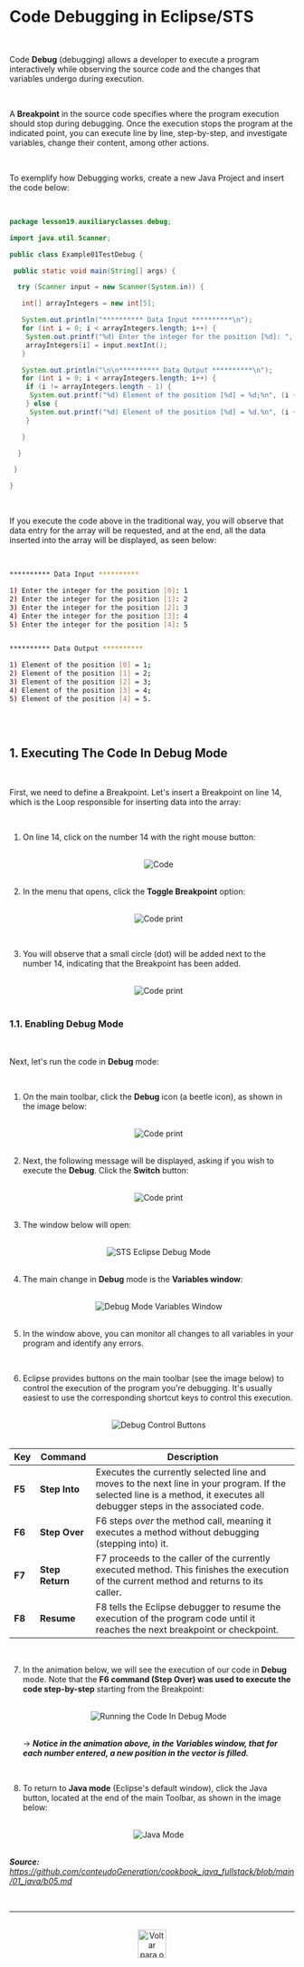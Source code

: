 # Code Debugging in Eclipse/STS

<br />

Code **Debug** (debugging) allows a developer to execute a program interactively while observing the source code and the changes that variables undergo during execution.

<br />

A **Breakpoint** in the source code specifies where the program execution should stop during debugging. Once the execution stops the program at the indicated point, you can execute line by line, step-by-step, and investigate variables, change their content, among other actions.

<br />

To exemplify how Debugging works, create a new Java Project and insert the code below:

<br />

```java
package lesson19.auxiliaryclasses.debug;

import java.util.Scanner;

public class Example01TestDebug {

 public static void main(String[] args) {

  try (Scanner input = new Scanner(System.in)) {

   int[] arrayIntegers = new int[5];

   System.out.println("********** Data Input **********\n");
   for (int i = 0; i < arrayIntegers.length; i++) {
    System.out.printf("%d) Enter the integer for the position [%d]: ", (i + 1), i);
    arrayIntegers[i] = input.nextInt();
   }

   System.out.println("\n\n********** Data Output **********\n");
   for (int i = 0; i < arrayIntegers.length; i++) {
    if (i != arrayIntegers.length - 1) {
     System.out.printf("%d) Element of the position [%d] = %d;%n", (i + 1), i, arrayIntegers[i]);
    } else {
     System.out.printf("%d) Element of the position [%d] = %d.%n", (i + 1), i, arrayIntegers[i]);
    }

   }

  }

 }

}

```

<br />

If you execute the code above in the traditional way, you will observe that data entry for the array will be requested, and at the end, all the data inserted into the array will be displayed, as seen below:

<br />

```bash
********** Data Input **********

1) Enter the integer for the position [0]: 1
2) Enter the integer for the position [1]: 2
3) Enter the integer for the position [2]: 3
4) Enter the integer for the position [3]: 4
5) Enter the integer for the position [4]: 5


********** Data Output **********

1) Element of the position [0] = 1;
2) Element of the position [1] = 2;
3) Element of the position [2] = 3;
4) Element of the position [3] = 4;
5) Element of the position [4] = 5.
    
```

<br />

## 1. Executing The Code In Debug Mode

<br />

First, we need to define a Breakpoint. Let's insert a Breakpoint on line 14, which is the Loop responsible for inserting data into the array:

<br />

1. On line 14, click on the number 14 with the right mouse button:

   <br />

   <div align="center"><img src="https://ik.imagekit.io/alanbrunoscience/Aleatory/Code01.png?updatedAt=1760647358306" title="Code" /></div>

   <br />

2. In the menu that opens, click the **Toggle Breakpoint** option:

   <br />

   <div align="center"><img src="https://ik.imagekit.io/alanbrunoscience/Aleatory/Code02.png?updatedAt=1760647866134" alt="Code print"/></div>

​ <br />

3. You will observe that a small circle (dot) will be added next to the number 14, indicating that the Breakpoint has been added.

   <br />

   <div align="center"><img src="https://ik.imagekit.io/alanbrunoscience/Aleatory/Code03.png?updatedAt=1760648854161" alt="Code print"/></div>

   <br />

### 1.1. Enabling Debug Mode

<br />

Next, let's run the code in **Debug** mode:

<br />

1. On the main toolbar, click the **Debug** icon (a beetle icon), as shown in the image below:

   <br />

   <div align="center"><img src="https://ik.imagekit.io/alanbrunoscience/Aleatory/Code04.png?updatedAt=1760649416843" alt="Code print"/></div>

   <br />

2. Next, the following message will be displayed, asking if you wish to execute the **Debug**. Click the **Switch** button:

   <br />

   <div align="center"><img src="https://ik.imagekit.io/alanbrunoscience/Aleatory/Code05.png?updatedAt=1760649582494" alt="Code print"/></div>

   <br />

3. The window below will open:

   <br />

   <div align="center"><img src="https://ik.imagekit.io/alanbrunoscience/Aleatory/Code06.png?updatedAt=1760732100061" alt="STS Eclipse Debug Mode"/></div>

   <br />

4. The main change in **Debug** mode is the **Variables window**:

   <br />

   <div align="center"><img src="https://ik.imagekit.io/alanbrunoscience/Aleatory/Code07.png?updatedAt=1760732716643" alt="Debug Mode Variables Window"/></div>

   <br />

5. In the window above, you can monitor all changes to all variables in your program and identify any errors.

​ <br />

6. Eclipse provides buttons on the main toolbar (see the image below) to control the execution of the program you're debugging. It's usually easiest to use the corresponding shortcut keys to control this execution.

   <br />

   <div align="center"><img src="https://ik.imagekit.io/alanbrunoscience/Aleatory/Code08.png?updatedAt=1760733758638" alt="
   Debug Control Buttons"/></div>

   <br />

| **Key** | **Command**     | **Description**                                              |
| ------- | --------------- | ------------------------------------------------------------ |
| **F5**  | **Step Into**   | Executes the currently selected line and moves to the next line in your program. If the selected line is a method, it executes all debugger steps in the associated code. |
| **F6**  | **Step Over**   | F6 steps *over* the method call, meaning it executes a method without debugging (stepping into) it. |
| **F7**  | **Step Return** | F7 proceeds to the caller of the currently executed method. This finishes the execution of the current method and returns to its caller. |
| **F8**  | **Resume**      | F8 tells the Eclipse debugger to resume the execution of the program code until it reaches the next breakpoint or checkpoint. |

​ <br />

7. In the animation below, we will see the execution of our code in **Debug** mode. Note that the **F6 command (Step Over) was used to execute the code step-by-step** starting from the Breakpoint:

   <br />

   <div align="center">
    <img src="https://ik.imagekit.io/alanbrunoscience/Aleatory/DebuggingTheCodeDef.gif?updatedAt=1760737359517" alt="Running the Code In Debug Mode" />
   </div>

   <br />

   → ***Notice in the animation above, in the Variables window, that for each number entered, a new position in the vector is filled.***

   <br />

8. To return to **Java mode** (Eclipse's default window), click the Java button, located at the end of the main Toolbar, as shown in the image below:

   <br />

   <div align="center"><img src="https://ik.imagekit.io/alanbrunoscience/Aleatory/Code09.png?updatedAt=1760737939475" alt="
   Java Mode"/></div>

   <br />

***Source:** <https://github.com/conteudoGeneration/cookbook_java_fullstack/blob/main/01_java/b05.md>*

<br />

---

<br />

<div align="center">
    <a href="./">
        <img src="https://ik.imagekit.io/alanbrunoscience/Aleatory/left-arrow.png?updatedAt=1760740671610" alt="Voltar para o nível anterior" style="width: 50px; height: auto; display: block; margin: 0 auto;" />
    </a>
</div>

<br />
